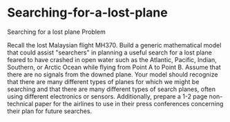 # Searching-for-a-lost-plane
Searching for a lost plane
Problem	 
 	
Recall the lost Malaysian flight MH370. Build a generic mathematical model that could assist "searchers" in planning a useful search for a lost plane feared to have crashed in open water such as the Atlantic, Pacific, Indian, Southern, or Arctic Ocean while flying from Point A to Point B. Assume that there are no signals from the downed plane. Your model should recognize that there are many different types of planes for which we might be searching and that there are many different types of search planes, often using different electronics or sensors. Additionally, prepare a 1-2 page non-technical paper for the airlines to use in their press conferences concerning their plan for future searches.
